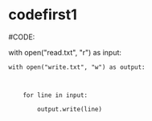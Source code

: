 # codefirst1

#CODE:


with open("read.txt", "r") as input:

   

    with open("write.txt", "w") as output:

       

        for line in input:

            output.write(line)

            
